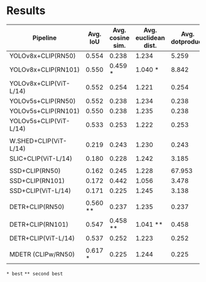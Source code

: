 # Results

| Pipeline               | Avg. IoU | Avg. cosine sim. | Avg. euclidean dist. | Avg. dotproduct | Avg. grounding acc. |
|------------------------|----------|------------------|----------------------|-----------------|---------------------|
| YOLOv8x+CLIP(RN50)     | 0.554    | 0.238            | 1.234                | 5.259           | 0.353               |
| YOLOv8x+CLIP(RN101)    | 0.550    | 0.459 *          | 1.040 *              | 8.842           | 0.486               |
| YOLOv8x+CLIP(ViT-L/14) | 0.552    | 0.254            | 1.221                | 0.254           | 0.520 **            |
| YOLOv5s+CLIP(RN50)     | 0.552    | 0.238            | 1.234                | 0.238           | 0.495               |
| YOLOv5s+CLIP(RN101)    | 0.550    | 0.238            | 1.235                | 0.238           | 0.496               |
| YOLOv5s+CLIP(ViT-L/14) | 0.533    | 0.253            | 1.222                | 0.253           | 0.515               |
|                        |          |                  |                      |                 |                     |
| W.SHED+CLIP(ViT-L/14)  | 0.219    | 0.243            | 1.230                | 0.243           | 0.525 *             |
| SLIC+CLIP(ViT-L/14)    | 0.180    | 0.228            | 1.242                | 3.185           | 0.373               |
|                        |          |                  |                      |                 |                     |
| SSD+CLIP(RN50)         | 0.162    | 0.245            | 1.228                | 67.953          | 0.440               |
| SSD+CLIP(RN101)        | 0.172    | 0.442            | 1.056                | 3.478           | 0.365               |
| SSD+CLIP(ViT-L/14)     | 0.171    | 0.225            | 1.245                | 3.138           | 0.400               |
|                        |          |                  |                      |                 |                     |
| DETR+CLIP(RN50)        | 0.560 ** | 0.237            | 1.235                | 0.237           | 0.496               |
| DETR+CLIP(RN101)       | 0.547    | 0.458 **         | 1.041 **             | 0.458           | 0.482               |
| DETR+CLIP(ViT-L/14)    | 0.537    | 0.252            | 1.223                | 0.252           | 0.514               |
|                        |          |                  |                      |                 |                     |
| MDETR (CLIPw/RN50)     | 0.617 *  | 0.225            | 1.244                | 0.225           | 0.483               |

`* best`
`** second best`